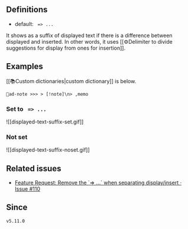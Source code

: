 ## Definitions

- default: ` => ...`

It shows as a suffix of displayed text if there is a difference between displayed and inserted. In other words, it uses [[⚙️Delimiter to divide suggestions for display from ones for insertion]].

## Examples

[[📚Custom dictionaries|custom dictionary]] is below.

```
📝ad-note >>> > [!note]\n> ,memo
```

### Set to ` => ...`

![[displayed-text-suffix-set.gif]]

### Not set

![[displayed-text-suffix-noset.gif]]

## Related issues

- [Feature Request: Remove the \`=> \.\.\.\` when separating display/insert · Issue \#110](https://github.com/tadashi-aikawa/obsidian-various-complements-plugin/issues/110)

## Since

`v5.11.0`
